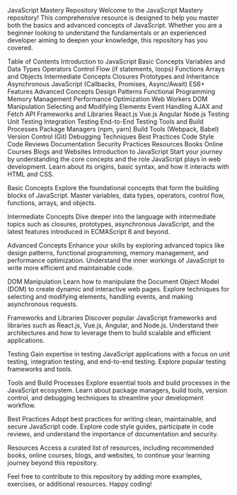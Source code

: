 JavaScript Mastery Repository
Welcome to the JavaScript Mastery repository! This comprehensive resource is designed to help you master both the basics and advanced concepts of JavaScript. Whether you are a beginner looking to understand the fundamentals or an experienced developer aiming to deepen your knowledge, this repository has you covered.

Table of Contents
Introduction to JavaScript
Basic Concepts
Variables and Data Types
Operators
Control Flow (if statements, loops)
Functions
Arrays and Objects
Intermediate Concepts
Closures
Prototypes and Inheritance
Asynchronous JavaScript (Callbacks, Promises, Async/Await)
ES6+ Features
Advanced Concepts
Design Patterns
Functional Programming
Memory Management
Performance Optimization
Web Workers
DOM Manipulation
Selecting and Modifying Elements
Event Handling
AJAX and Fetch API
Frameworks and Libraries
React.js
Vue.js
Angular
Node.js
Testing
Unit Testing
Integration Testing
End-to-End Testing
Tools and Build Processes
Package Managers (npm, yarn)
Build Tools (Webpack, Babel)
Version Control (Git)
Debugging Techniques
Best Practices
Code Style
Code Reviews
Documentation
Security Practices
Resources
Books
Online Courses
Blogs and Websites
Introduction to JavaScript
Start your journey by understanding the core concepts and the role JavaScript plays in web development. Learn about its origins, basic syntax, and how it interacts with HTML and CSS.

Basic Concepts
Explore the foundational concepts that form the building blocks of JavaScript. Master variables, data types, operators, control flow, functions, arrays, and objects.

Intermediate Concepts
Dive deeper into the language with intermediate topics such as closures, prototypes, asynchronous JavaScript, and the latest features introduced in ECMAScript 6 and beyond.

Advanced Concepts
Enhance your skills by exploring advanced topics like design patterns, functional programming, memory management, and performance optimization. Understand the inner workings of JavaScript to write more efficient and maintainable code.

DOM Manipulation
Learn how to manipulate the Document Object Model (DOM) to create dynamic and interactive web pages. Explore techniques for selecting and modifying elements, handling events, and making asynchronous requests.

Frameworks and Libraries
Discover popular JavaScript frameworks and libraries such as React.js, Vue.js, Angular, and Node.js. Understand their architectures and how to leverage them to build scalable and efficient applications.

Testing
Gain expertise in testing JavaScript applications with a focus on unit testing, integration testing, and end-to-end testing. Explore popular testing frameworks and tools.

Tools and Build Processes
Explore essential tools and build processes in the JavaScript ecosystem. Learn about package managers, build tools, version control, and debugging techniques to streamline your development workflow.

Best Practices
Adopt best practices for writing clean, maintainable, and secure JavaScript code. Explore code style guides, participate in code reviews, and understand the importance of documentation and security.

Resources
Access a curated list of resources, including recommended books, online courses, blogs, and websites, to continue your learning journey beyond this repository.

Feel free to contribute to this repository by adding more examples, exercises, or additional resources. Happy coding!
